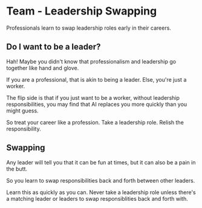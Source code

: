 # Team - Leadership Swapping

Professionals learn to swap leadership roles early in their careers.

## Do I want to be a leader?

Hah! Maybe you didn't know that professionalism and leadership go together like hand and glove.

If you are a professional, that is akin to being a leader. Else, you're just a worker. 

The flip side is that if you just want to be a worker, without leadership responsibilities, you may find that AI replaces you more quickly than you might guess.

So treat your career like a profession. Take a leadership role. Relish the responsibility.

## Swapping

Any leader will tell you that it can be fun at times, but it can also be a pain in the butt.

So you learn to swap responsibilities back and forth between other leaders.

Learn this as quickly as you can. Never take a leadership role unless there's a matching leader or leaders to swap responsiblities back and forth with.